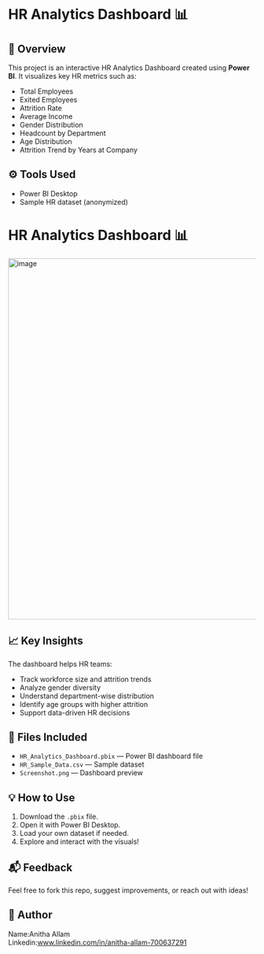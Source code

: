# HR Analytics Dashboard 📊

## 📌 Overview
This project is an interactive HR Analytics Dashboard created using **Power BI**. It visualizes key HR metrics such as:
- Total Employees
- Exited Employees
- Attrition Rate
- Average Income
- Gender Distribution
- Headcount by Department
- Age Distribution
- Attrition Trend by Years at Company

## ⚙️ Tools Used
- Power BI Desktop
- Sample HR dataset (anonymized)

# HR Analytics Dashboard 📊
<img width="1319" height="734" alt="image" src="https://github.com/user-attachments/assets/1b60578f-fe02-46eb-80a4-efad84118ec5" />



## 📈 Key Insights
The dashboard helps HR teams:
- Track workforce size and attrition trends
- Analyze gender diversity
- Understand department-wise distribution
- Identify age groups with higher attrition
- Support data-driven HR decisions

## 📂 Files Included
- `HR_Analytics_Dashboard.pbix` — Power BI dashboard file
- `HR_Sample_Data.csv` — Sample dataset
- `Screenshot.png` — Dashboard preview

## 💡 How to Use
1. Download the `.pbix` file.
2. Open it with Power BI Desktop.
3. Load your own dataset if needed.
4. Explore and interact with the visuals!



## 📬 Feedback
Feel free to fork this repo, suggest improvements, or reach out with ideas!

## 📌 Author
Name:Anitha Allam  
Linkedin:www.linkedin.com/in/anitha-allam-700637291
